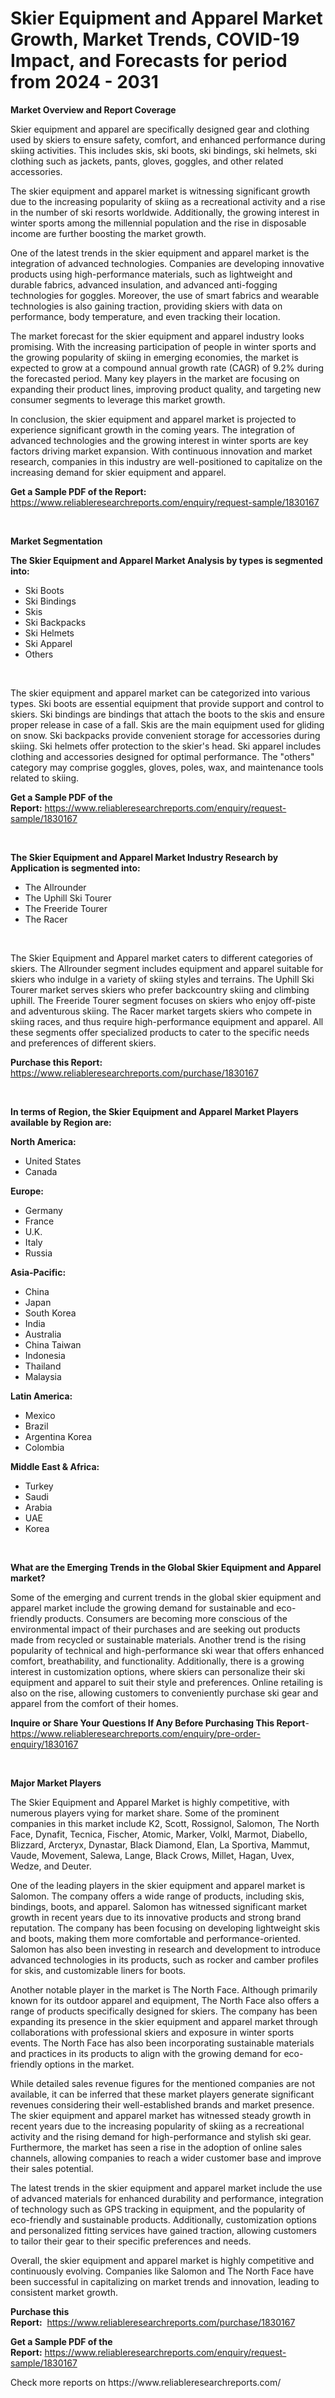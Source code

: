 <p><h1>Skier Equipment and Apparel Market Growth, Market Trends, COVID-19 Impact, and Forecasts for period from 2024 - 2031</h1></p><p><strong>Market Overview and Report Coverage</strong></p>
<p><p>Skier equipment and apparel are specifically designed gear and clothing used by skiers to ensure safety, comfort, and enhanced performance during skiing activities. This includes skis, ski boots, ski bindings, ski helmets, ski clothing such as jackets, pants, gloves, goggles, and other related accessories.</p><p>The skier equipment and apparel market is witnessing significant growth due to the increasing popularity of skiing as a recreational activity and a rise in the number of ski resorts worldwide. Additionally, the growing interest in winter sports among the millennial population and the rise in disposable income are further boosting the market growth.</p><p>One of the latest trends in the skier equipment and apparel market is the integration of advanced technologies. Companies are developing innovative products using high-performance materials, such as lightweight and durable fabrics, advanced insulation, and advanced anti-fogging technologies for goggles. Moreover, the use of smart fabrics and wearable technologies is also gaining traction, providing skiers with data on performance, body temperature, and even tracking their location.</p><p>The market forecast for the skier equipment and apparel industry looks promising. With the increasing participation of people in winter sports and the growing popularity of skiing in emerging economies, the market is expected to grow at a compound annual growth rate (CAGR) of 9.2% during the forecasted period. Many key players in the market are focusing on expanding their product lines, improving product quality, and targeting new consumer segments to leverage this market growth.</p><p>In conclusion, the skier equipment and apparel market is projected to experience significant growth in the coming years. The integration of advanced technologies and the growing interest in winter sports are key factors driving market expansion. With continuous innovation and market research, companies in this industry are well-positioned to capitalize on the increasing demand for skier equipment and apparel.</p></p>
<p><strong>Get a Sample PDF of the Report:</strong> <a href="https://www.reliableresearchreports.com/enquiry/request-sample/1830167">https://www.reliableresearchreports.com/enquiry/request-sample/1830167</a></p>
<p>&nbsp;</p>
<p><strong>Market Segmentation</strong></p>
<p><strong>The Skier Equipment and Apparel Market Analysis by types is segmented into:</strong></p>
<p><ul><li>Ski Boots</li><li>Ski Bindings</li><li>Skis</li><li>Ski Backpacks</li><li>Ski Helmets</li><li>Ski Apparel</li><li>Others</li></ul></p>
<p>&nbsp;</p>
<p><p>The skier equipment and apparel market can be categorized into various types. Ski boots are essential equipment that provide support and control to skiers. Ski bindings are bindings that attach the boots to the skis and ensure proper release in case of a fall. Skis are the main equipment used for gliding on snow. Ski backpacks provide convenient storage for accessories during skiing. Ski helmets offer protection to the skier's head. Ski apparel includes clothing and accessories designed for optimal performance. The "others" category may comprise goggles, gloves, poles, wax, and maintenance tools related to skiing.</p></p>
<p><strong>Get a Sample PDF of the Report:</strong>&nbsp;<a href="https://www.reliableresearchreports.com/enquiry/request-sample/1830167">https://www.reliableresearchreports.com/enquiry/request-sample/1830167</a></p>
<p>&nbsp;</p>
<p><strong>The Skier Equipment and Apparel Market Industry Research by Application is segmented into:</strong></p>
<p><ul><li>The Allrounder</li><li>The Uphill Ski Tourer</li><li>The Freeride Tourer</li><li>The Racer</li></ul></p>
<p>&nbsp;</p>
<p><p>The Skier Equipment and Apparel market caters to different categories of skiers. The Allrounder segment includes equipment and apparel suitable for skiers who indulge in a variety of skiing styles and terrains. The Uphill Ski Tourer market serves skiers who prefer backcountry skiing and climbing uphill. The Freeride Tourer segment focuses on skiers who enjoy off-piste and adventurous skiing. The Racer market targets skiers who compete in skiing races, and thus require high-performance equipment and apparel. All these segments offer specialized products to cater to the specific needs and preferences of different skiers.</p></p>
<p><strong>Purchase this Report:</strong>&nbsp; <a href="https://www.reliableresearchreports.com/purchase/1830167">https://www.reliableresearchreports.com/purchase/1830167</a></p>
<p>&nbsp;</p>
<p><strong>In terms of Region, the Skier Equipment and Apparel Market Players available by Region are:</strong></p>
<p>
    <p> <strong> North America: </strong>
        <ul>
            <li>United States</li>
            <li>Canada</li>
        </ul>
        </p> 
    <p> <strong> Europe: </strong>
        <ul>
            <li>Germany</li>
            <li>France</li>
            <li>U.K.</li>
            <li>Italy</li>
            <li>Russia</li>
        </ul>
        </p> 
    <p> <strong> Asia-Pacific: </strong>
        <ul>
            <li>China</li>
            <li>Japan</li>
            <li>South Korea</li>
            <li>India</li>
            <li>Australia</li>
            <li>China Taiwan</li>
            <li>Indonesia</li>
            <li>Thailand</li>
            <li>Malaysia</li>
        </ul>
        </p> 
    <p> <strong> Latin America: </strong>
        <ul>
            <li>Mexico</li>
            <li>Brazil</li>
            <li>Argentina Korea</li>
            <li>Colombia</li>
        </ul>
        </p> 
    <p> <strong> Middle East & Africa: </strong>
        <ul>
            <li>Turkey</li>
            <li>Saudi</li>
            <li>Arabia</li>
            <li>UAE</li>
            <li>Korea</li>
        </ul>
    </p>
    </p>
<p>&nbsp;</p>
<p><strong>What are the Emerging Trends in the Global Skier Equipment and Apparel market?</strong></p>
<p><p>Some of the emerging and current trends in the global skier equipment and apparel market include the growing demand for sustainable and eco-friendly products. Consumers are becoming more conscious of the environmental impact of their purchases and are seeking out products made from recycled or sustainable materials. Another trend is the rising popularity of technical and high-performance ski wear that offers enhanced comfort, breathability, and functionality. Additionally, there is a growing interest in customization options, where skiers can personalize their ski equipment and apparel to suit their style and preferences. Online retailing is also on the rise, allowing customers to conveniently purchase ski gear and apparel from the comfort of their homes.</p></p>
<p><strong>Inquire or Share Your Questions If Any Before Purchasing This Report</strong>- <a href="https://www.reliableresearchreports.com/enquiry/pre-order-enquiry/1830167">https://www.reliableresearchreports.com/enquiry/pre-order-enquiry/1830167</a></p>
<p>&nbsp;</p>
<p><strong>Major Market Players</strong></p>
<p><p>The Skier Equipment and Apparel Market is highly competitive, with numerous players vying for market share. Some of the prominent companies in this market include K2, Scott, Rossignol, Salomon, The North Face, Dynafit, Tecnica, Fischer, Atomic, Marker, Volkl, Marmot, Diabello, Blizzard, Arcteryx, Dynastar, Black Diamond, Elan, La Sportiva, Mammut, Vaude, Movement, Salewa, Lange, Black Crows, Millet, Hagan, Uvex, Wedze, and Deuter.</p><p>One of the leading players in the skier equipment and apparel market is Salomon. The company offers a wide range of products, including skis, bindings, boots, and apparel. Salomon has witnessed significant market growth in recent years due to its innovative products and strong brand reputation. The company has been focusing on developing lightweight skis and boots, making them more comfortable and performance-oriented. Salomon has also been investing in research and development to introduce advanced technologies in its products, such as rocker and camber profiles for skis, and customizable liners for boots.</p><p>Another notable player in the market is The North Face. Although primarily known for its outdoor apparel and equipment, The North Face also offers a range of products specifically designed for skiers. The company has been expanding its presence in the skier equipment and apparel market through collaborations with professional skiers and exposure in winter sports events. The North Face has also been incorporating sustainable materials and practices in its products to align with the growing demand for eco-friendly options in the market.</p><p>While detailed sales revenue figures for the mentioned companies are not available, it can be inferred that these market players generate significant revenues considering their well-established brands and market presence. The skier equipment and apparel market has witnessed steady growth in recent years due to the increasing popularity of skiing as a recreational activity and the rising demand for high-performance and stylish ski gear. Furthermore, the market has seen a rise in the adoption of online sales channels, allowing companies to reach a wider customer base and improve their sales potential.</p><p>The latest trends in the skier equipment and apparel market include the use of advanced materials for enhanced durability and performance, integration of technology such as GPS tracking in equipment, and the popularity of eco-friendly and sustainable products. Additionally, customization options and personalized fitting services have gained traction, allowing customers to tailor their gear to their specific preferences and needs.</p><p>Overall, the skier equipment and apparel market is highly competitive and continuously evolving. Companies like Salomon and The North Face have been successful in capitalizing on market trends and innovation, leading to consistent market growth.</p></p>
<p><strong>Purchase this Report:</strong>&nbsp;&nbsp;<a href="https://www.reliableresearchreports.com/purchase/1830167">https://www.reliableresearchreports.com/purchase/1830167</a></p>
<p></p>
<p><strong>Get a Sample PDF of the Report:</strong>&nbsp;<a href="https://www.reliableresearchreports.com/enquiry/request-sample/1830167">https://www.reliableresearchreports.com/enquiry/request-sample/1830167</a></p>
<p>Check more reports on https://www.reliableresearchreports.com/</p>